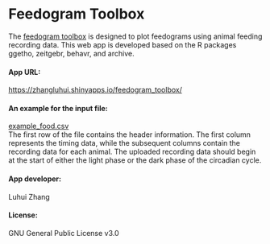 <h1><b>Feedogram Toolbox</b></h1>  
The <a href="https://zhangluhui.shinyapps.io/feedogram_toolbox/">feedogram toolbox</a> is designed to plot feedograms using animal feeding recording data.
This web app is developed based on the R packages ggetho, zeitgebr, behavr, and archive.

<h4><b>App URL:</b></h4>
<a href="https://zhangluhui.shinyapps.io/feedogram_toolbox/">https://zhangluhui.shinyapps.io/feedogram_toolbox/</a>

<h4><b>An example for the input file:</b></h4>
<a href="https://github.com/zhangluhui/feedogram_toolbox/blob/main/example_food.csv">example_food.csv</a>
<br>
The first row of the file contains the header information. The first column represents the timing data, while the subsequent columns contain the recording data for each animal. The uploaded recording data should begin at the start of either the light phase or the dark phase of the circadian cycle.

<h4><b>App developer:</b></h4>
Luhui Zhang

<h4><b>License:</b></h4>
GNU General Public License v3.0
